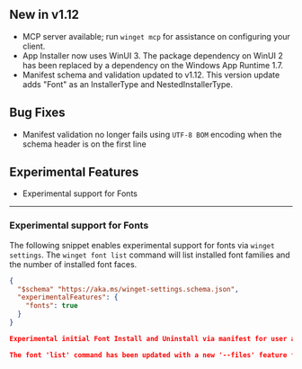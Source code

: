 ## New in v1.12
* MCP server available; run `winget mcp` for assistance on configuring your client.
* App Installer now uses WinUI 3. The package dependency on WinUI 2 has been replaced by a dependency on the Windows App Runtime 1.7.
* Manifest schema and validation updated to v1.12. This version update adds "Font" as an InstallerType and NestedInstallerType.

## Bug Fixes
* Manifest validation no longer fails using `UTF-8 BOM` encoding when the schema header is on the first line

## Experimental Features
* Experimental support for Fonts

---
### Experimental support for Fonts
The following snippet enables experimental support for fonts via `winget settings`. The `winget font list` command will list installed font families and the number of installed font faces.
```JSON
{
  "$schema" "https://aka.ms/winget-settings.schema.json",
  "experimentalFeatures": {
    "fonts": true
  }
}

Experimental initial Font Install and Uninstall via manifest for user and machine scopes has been added.

The font 'list' command has been updated with a new '--files' feature for an alternate view of the installed fonts.

```
